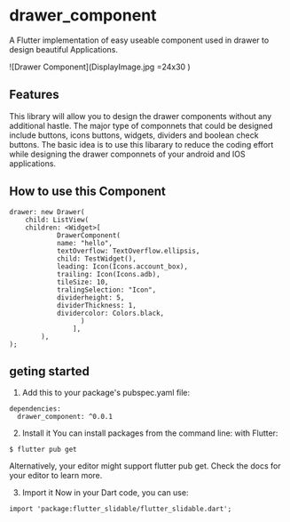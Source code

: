 # drawer_component

A Flutter implementation of easy useable component used in drawer to design beautiful Applications.

![Drawer Component](DisplayImage.jpg =24x30 )

## Features

This library will allow you to design the drawer components without any additional hastle. The major type of componnets that could be designed include buttons, icons buttons, widgets, dividers and boolean check buttons. The basic idea is to use this libarary to reduce the coding effort while designing the drawer componnets of your android and IOS applications.

## How to use this Component

```
drawer: new Drawer(
    child: ListView(
    children: <Widget>[
            DrawerComponent(
            name: "hello",
            textOverflow: TextOverflow.ellipsis,
            child: TestWidget(),
            leading: Icon(Icons.account_box),
            trailing: Icon(Icons.adb),
            tileSize: 10,
            tralingSelection: "Icon",
            dividerheight: 5,
            dividerThickness: 1,
            dividercolor: Colors.black,
                  )
                ],
        ),
);

```

## geting started

1. Add this to your package's pubspec.yaml file:

```
dependencies:
  drawer_component: ^0.0.1

```

2. Install it
   You can install packages from the command line:
   with Flutter:

```
$ flutter pub get

```

Alternatively, your editor might support flutter pub get. Check the docs for your editor to learn more.

3. Import it
   Now in your Dart code, you can use:

```
import 'package:flutter_slidable/flutter_slidable.dart';
```
